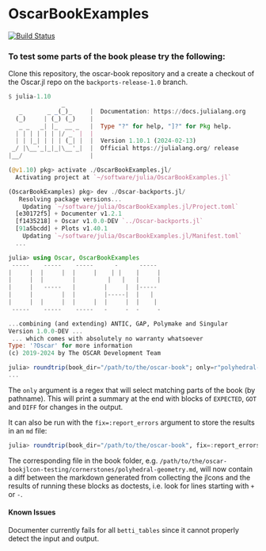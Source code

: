 # OscarBookExamples

[![Build Status](https://github.com/lkastner/OscarBookExamples.jl/actions/workflows/CI.yml/badge.svg?branch=main)](https://github.com/lkastner/OscarBookExamples.jl/actions/workflows/CI.yml?query=branch%3Amain)


### To test some parts of the book please try the following:

Clone this repository, the oscar-book repository and a create a checkout of the Oscar.jl repo on the `backports-release-1.0` branch.


```julia
$ julia-1.10
               _
   _       _ _(_)_     |  Documentation: https://docs.julialang.org
  (_)     | (_) (_)    |
   _ _   _| |_  __ _   |  Type "?" for help, "]?" for Pkg help.
  | | | | | | |/ _` |  |
  | | |_| | | | (_| |  |  Version 1.10.1 (2024-02-13)
 _/ |\__'_|_|_|\__'_|  |  Official https://julialang.org/ release
|__/                   |

(@v1.10) pkg> activate ./OscarBookExamples.jl/
  Activating project at `~/software/julia/OscarBookExamples.jl`

(OscarBookExamples) pkg> dev ./Oscar-backports.jl/
   Resolving package versions...
    Updating `~/software/julia/OscarBookExamples.jl/Project.toml`
  [e30172f5] + Documenter v1.2.1
  [f1435218] + Oscar v1.0.0-DEV `../Oscar-backports.jl`
  [91a5bcdd] + Plots v1.40.1
    Updating `~/software/julia/OscarBookExamples.jl/Manifest.toml`
  ...

julia> using Oscar, OscarBookExamples
 -----    -----    -----      -      -----   
|     |  |     |  |     |    | |    |     |  
|     |  |        |         |   |   |     |  
|     |   -----   |        |     |  |-----   
|     |        |  |        |-----|  |   |    
|     |  |     |  |     |  |     |  |    |   
 -----    -----    -----   -     -  -     -  

...combining (and extending) ANTIC, GAP, Polymake and Singular
Version 1.0.0-DEV ... 
 ... which comes with absolutely no warranty whatsoever
Type: '?Oscar' for more information
(c) 2019-2024 by The OSCAR Development Team

julia> roundtrip(book_dir="/path/to/the/oscar-book"; only=r"polyhedral-geom")
...
```
The `only` argument is a regex that will select matching parts of the book (by pathname). This will print a summary at the end with blocks of `EXPECTED`, `GOT` and `DIFF` for changes in the output.

It can also be run with the `fix=:report_errors` argument to store the results in an `md` file:
```julia
julia> roundtrip(book_dir="/path/to/the/oscar-book", fix=:report_errors; only=r"polyhedral-geometry")
```

The corresponding file in the book folder, e.g. `/path/to/the/oscar-bookjlcon-testing/cornerstones/polyhedral-geometry.md`, will now contain a diff between the markdown generated from collecting the jlcons and the results of running these blocks as doctests, i.e. look for lines starting with `+` or `-`.


#### Known Issues

Documenter currently fails for all `betti_tables` since it cannot properly detect the input and output.
